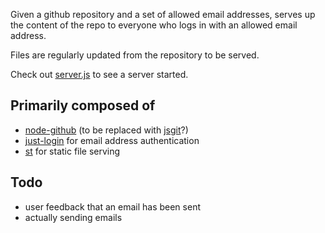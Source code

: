 Given a github repository and a set of allowed email addresses, serves up the content of the repo to everyone who logs in with an allowed email address.

Files are regularly updated from the repository to be served.

Check out [server.js](https://github.com/TehShrike/private-github-website/blob/master/server.js) to see a server started.

## Primarily composed of

- [node-github](https://github.com/mikedeboer/node-github/) (to be replaced with [jsgit](https://github.com/creationix/jsgit)?)
- [just-login](http://justlogin.xyz/) for email address authentication
- [st](https://github.com/isaacs/st) for static file serving

## Todo

- user feedback that an email has been sent
- actually sending emails
